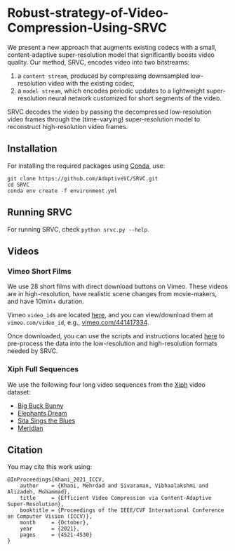 # Robust-strategy-of-Video-Compression-Using-SRVC
We present a new approach that augments existing codecs with a small, content-adaptive super-resolution model that significantly boosts video quality. Our method, SRVC, encodes video into two bitstreams: 
1. a `content stream`, produced by compressing downsampled low-resolution video with the existing codec, 
2. a `model stream`, which encodes periodic updates to a lightweight super-resolution neural network customized for short segments of the video.

SRVC decodes the video by passing the decompressed low-resolution video frames through the (time-varying) super-resolution model to reconstruct high-resolution video frames.
## Installation
For installing the required packages using [Conda](https://conda.io/projects/conda/en/latest/user-guide/install/index.html), use:
```
git clone https://github.com/AdaptiveVC/SRVC.git
cd SRVC
conda env create -f environment.yml
```

## Running SRVC
For running SRVC, check `python srvc.py --help`.

## Videos
### Vimeo Short Films
We use 28 short films with direct download buttons on Vimeo. These videos are in high-resolution, have realistic scene changes from movie-makers, and have 10min+ duration. 

Vimeo `video_id`s are located [here](./datasets/vimeo/vimeo_ids.txt), and you can view/download them at `vimeo.com/video_id`, e.g., [vimeo.com/441417334](https://vimeo.com/441417334).

Once downloaded, you can use the scripts and instructions located [here](./video_processing_scripts/README.md) to pre-process the data into the low-resolution and high-resolution formats needed by SRVC.

### Xiph Full Sequences
We use the following four long video sequences from the [Xiph](https://media.xiph.org/video/derf/) video dataset:
- [Big Buck Bunny](https://media.xiph.org/video/derf/y4m/big_buck_bunny_1080p24.y4m.xz)
- [Elephants Dream](https://media.xiph.org/video/derf/y4m/elephants_dream_1080p24.y4m.xz)
- [Sita Sings the Blues](https://media.xiph.org/video/derf/y4m/sita_sings_the_blues_1080p24.y4m.xz)
- [Meridian](https://media.xiph.org/video/derf/meridian/MERIDIAN_SHR_C_EN-XX_US-NR_51_LTRT_UHD_20160909_OV/)


## Citation
You may cite this work using:
```
@InProceedings{Khani_2021_ICCV,
    author    = {Khani, Mehrdad and Sivaraman, Vibhaalakshmi and Alizadeh, Mohammad},
    title     = {Efficient Video Compression via Content-Adaptive Super-Resolution},
    booktitle = {Proceedings of the IEEE/CVF International Conference on Computer Vision (ICCV)},
    month     = {October},
    year      = {2021},
    pages     = {4521-4530}
}
```
